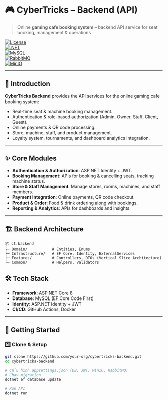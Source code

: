 # 🎮 CyberTricks – Backend (API)  
> Online **gaming cafe booking system** – backend API service for seat booking, management & operations  

[![License](https://img.shields.io/badge/license-MIT-green)](LICENSE)  
[![.NET](https://img.shields.io/badge/.NET-8.0-512BD4?logo=dotnet)](https://dotnet.microsoft.com/)  
[![MySQL](https://img.shields.io/badge/Database-MySQL-blue?logo=mysql)](https://www.mysql.com/)  
[![RabbitMQ](https://img.shields.io/badge/Messaging-RabbitMQ-FF6600?logo=rabbitmq)](https://www.rabbitmq.com/)  
[![MinIO](https://img.shields.io/badge/Storage-MinIO-EE1C25?logo=minio)](https://min.io/)  

---

## 📖 Introduction
**CyberTricks Backend** provides the API services for the online gaming cafe booking system:  
- Real-time seat & machine booking management.  
- Authentication & role-based authorization (Admin, Owner, Staff, Client, Guest).  
- Online payments & QR code processing.  
- Store, machine, staff, and product management.  
- Loyalty system, tournaments, and dashboard analytics integration.  

---

## ✨ Core Modules
- **Authentication & Authorization**: ASP.NET Identity + JWT.  
- **Booking Management**: APIs for booking & cancelling seats, tracking machine status.  
- **Store & Staff Management**: Manage stores, rooms, machines, and staff members.  
- **Payment Integration**: Online payments, QR code checkout.  
- **Product & Order**: Food & drink ordering along with bookings.  
- **Reporting & Analytics**: APIs for dashboards and insights.  

---

## 🏗 Backend Architecture
```plaintext
📦 ct.backend
├─ Domain/           # Entities, Enums
├─ Infrastructure/   # EF Core, Identity, ExternalServices
├─ Features/         # Controllers, DTOs (Vertical Slice Architecture)
└─ Common/           # Helpers, Validators
```

## 🛠 Tech Stack
- **Framework**: ASP.NET Core 8  
- **Database**: MySQL (EF Core Code First)  
- **Identity**: ASP.NET Identity + JWT  
- **CI/CD**: GitHub Actions, Docker  

---

## 🚀 Getting Started

### 1️⃣ Clone & Setup
```bash
git clone https://github.com/your-org/cybertricks-backend.git
cd cybertricks-backend

# Cấu hình appsettings.json (DB, JWT, MinIO, RabbitMQ)
# Chạy migration
dotnet ef database update

# Run API
dotnet run
```

